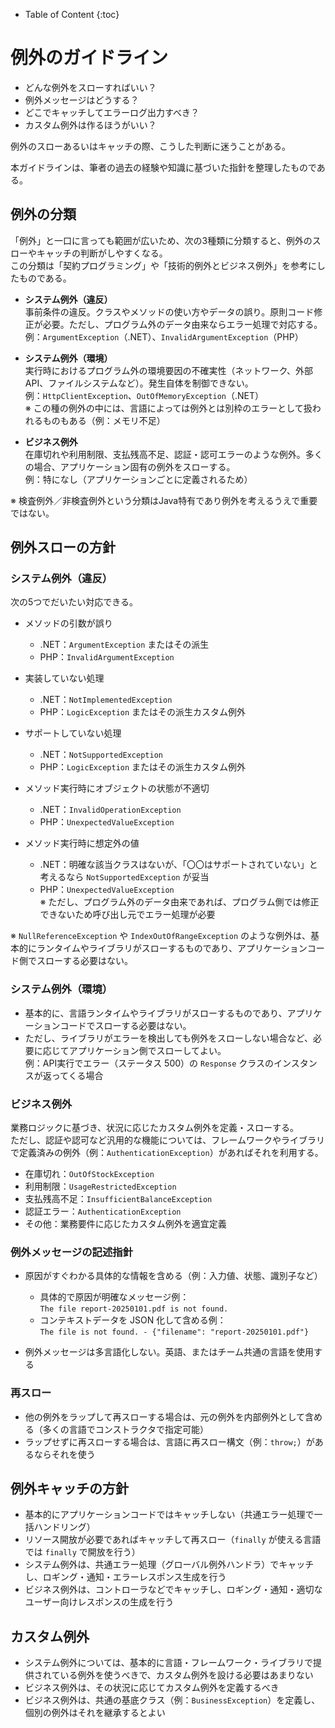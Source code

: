- Table of Content
{:toc}

# 例外のガイドライン

- どんな例外をスローすればいい？
- 例外メッセージはどうする？
- どこでキャッチしてエラーログ出力すべき？
- カスタム例外は作るほうがいい？

例外のスローあるいはキャッチの際、こうした判断に迷うことがある。

本ガイドラインは、筆者の過去の経験や知識に基づいた指針を整理したものである。

## 例外の分類

「例外」と一口に言っても範囲が広いため、次の3種類に分類すると、例外のスローやキャッチの判断がしやすくなる。  
この分類は「契約プログラミング」や「技術的例外とビジネス例外」を参考にしたものである。

- **システム例外（違反）**  
  事前条件の違反。クラスやメソッドの使い方やデータの誤り。原則コード修正が必要。ただし、プログラム外のデータ由来ならエラー処理で対応する。  
  例：`ArgumentException`（.NET）、`InvalidArgumentException`（PHP）

- **システム例外（環境）**  
  実行時におけるプログラム外の環境要因の不確実性（ネットワーク、外部API、ファイルシステムなど）。発生自体を制御できない。  
  例：`HttpClientException`、`OutOfMemoryException`（.NET）  
  ※ この種の例外の中には、言語によっては例外とは別枠のエラーとして扱われるものもある（例：メモリ不足）

- **ビジネス例外**  
  在庫切れや利用制限、支払残高不足、認証・認可エラーのような例外。多くの場合、アプリケーション固有の例外をスローする。  
  例：特になし（アプリケーションごとに定義されるため）

※ 検査例外／非検査例外という分類はJava特有であり例外を考えるうえで重要ではない。

## 例外スローの方針

### システム例外（違反）

次の5つでだいたい対応できる。

- メソッドの引数が誤り  
  - .NET：`ArgumentException` またはその派生
  - PHP：`InvalidArgumentException`

- 実装していない処理  
  - .NET：`NotImplementedException`
  - PHP：`LogicException` またはその派生カスタム例外

- サポートしていない処理  
  - .NET：`NotSupportedException`
  - PHP：`LogicException` またはその派生カスタム例外

- メソッド実行時にオブジェクトの状態が不適切  
  - .NET：`InvalidOperationException`
  - PHP：`UnexpectedValueException`

- メソッド実行時に想定外の値  
  - .NET：明確な該当クラスはないが、「〇〇はサポートされていない」と考えるなら `NotSupportedException` が妥当
  - PHP：`UnexpectedValueException`  
  ※ ただし、プログラム外のデータ由来であれば、プログラム側では修正できないため呼び出し元でエラー処理が必要

※ `NullReferenceException` や `IndexOutOfRangeException` のような例外は、基本的にランタイムやライブラリがスローするものであり、アプリケーションコード側でスローする必要はない。

### システム例外（環境）

- 基本的に、言語ランタイムやライブラリがスローするものであり、アプリケーションコードでスローする必要はない。
- ただし、ライブラリがエラーを検出しても例外をスローしない場合など、必要に応じてアプリケーション側でスローしてよい。  
  例：API実行でエラー（ステータス 500）の `Response` クラスのインスタンスが返ってくる場合

### ビジネス例外

業務ロジックに基づき、状況に応じたカスタム例外を定義・スローする。  
ただし、認証や認可など汎用的な機能については、フレームワークやライブラリで定義済みの例外（例：`AuthenticationException`）があればそれを利用する。

- 在庫切れ：`OutOfStockException`
- 利用制限：`UsageRestrictedException`
- 支払残高不足：`InsufficientBalanceException`
- 認証エラー：`AuthenticationException`
- その他：業務要件に応じたカスタム例外を適宜定義

### 例外メッセージの記述指針

- 原因がすぐわかる具体的な情報を含める（例：入力値、状態、識別子など）
  - 具体的で原因が明確なメッセージ例：  
    `The file report-20250101.pdf is not found.`
  - コンテキストデータを JSON 化して含める例：  
    `The file is not found. - {"filename": "report-20250101.pdf"}`

- 例外メッセージは多言語化しない。英語、またはチーム共通の言語を使用する

### 再スロー

- 他の例外をラップして再スローする場合は、元の例外を内部例外として含める（多くの言語でコンストラクタで指定可能）
- ラップせずに再スローする場合は、言語に再スロー構文（例：`throw;`）があるならそれを使う

## 例外キャッチの方針

- 基本的にアプリケーションコードではキャッチしない（共通エラー処理で一括ハンドリング）
- リソース開放が必要であればキャッチして再スロー（`finally` が使える言語では `finally` で開放を行う）
- システム例外は、共通エラー処理（グローバル例外ハンドラ）でキャッチし、ロギング・通知・エラーレスポンス生成を行う
- ビジネス例外は、コントローラなどでキャッチし、ロギング・通知・適切なユーザー向けレスポンスの生成を行う

## カスタム例外

- システム例外については、基本的に言語・フレームワーク・ライブラリで提供されている例外を使うべきで、カスタム例外を設ける必要はあまりない
- ビジネス例外は、その状況に応じてカスタム例外を定義するべき
- ビジネス例外は、共通の基底クラス（例：`BusinessException`）を定義し、個別の例外はそれを継承するとよい
